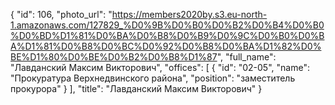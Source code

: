 {
    "id": 106,
    "photo_url": "https://members2020by.s3.eu-north-1.amazonaws.com/127829_%D0%9B%D0%B0%D0%B2%D0%B4%D0%B0%D0%BD%D1%81%D0%BA%D0%B8%D0%B9%D0%9C%D0%B0%D0%BA%D1%81%D0%B8%D0%BC%D0%92%D0%B8%D0%BA%D1%82%D0%BE%D1%80%D0%BE%D0%B2%D0%B8%D1%87",
    "full_name": "Лавданский Максим Викторович",
    "offices": [
        {
            "id": "02-05",
            "name": "Прокуратура Верхнедвинского района",
            "position": "заместитель прокурора"
        }
    ],
    "title": "Лавданский Максим Викторович"
}